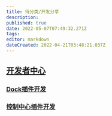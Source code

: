 ```yaml
---
title: 待分类/开发分享
description: 
published: true
date: 2022-05-07T07:49:32.271Z
tags: 
editor: markdown
dateCreated: 2022-04-21T03:48:21.037Z
---
```


## [开发者中心](https://www.deepin.org/developer-community/planning/)

### [Dock插件开发](/Dock插件开发)


### [控制中心插件开发](/控制中心插件开发)